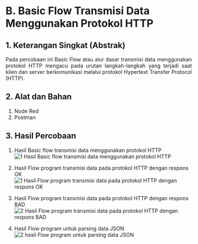 # B. Basic Flow Transmisi Data Menggunakan Protokol HTTP 

## 1. Keterangan Singkat (Abstrak)
<p align="justify">Pada percobaan ini Basic Flow atau alur dasar transmisi data menggunakan protokol HTTP mengacu pada urutan langkah-langkah yang terjadi saat klien dan server berkomunikasi melalui protokol Hypertext Transfer Protocol (HTTP). 

## 2. Alat dan Bahan
1. Node Red
2. Postman
   
## 3. Hasil Percobaan

1. Hasil Basic flow transmisi data menggunakan protokol HTTP
   ![1  Hasil Basic flow transmisi data menggunakan protokol HTTP](https://github.com/Aisyahnurul/AisyahN-system-embedded/assets/147674662/e43c85f5-d490-462b-acff-085e52f4cade)

2. Hasil Flow program transmisi data pada protokol HTTP dengan respons OK
   ![1  Hasil Flow program transmisi data pada protokol HTTP dengan respons OK](https://github.com/Aisyahnurul/AisyahN-system-embedded/assets/147674662/7f986f5f-f850-4ed6-95d8-1a3ca66224a9)

3. Hasil Flow program transmisi data pada protokol HTTP dengan respons BAD
   ![2  Hasil Flow program transmisi data pada protokol HTTP dengan respons BAD](https://github.com/Aisyahnurul/AisyahN-system-embedded/assets/147674662/fc75c973-f5bb-44ba-a5c0-b8017237a648)

4. Hasil Flow program untuk parsing data JSON
   ![2  hasil Flow program untuk parsing data JSON](https://github.com/Aisyahnurul/AisyahN-system-embedded/assets/147674662/dd7c2d39-305a-4685-87b5-b9bb1ec4b694)
